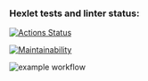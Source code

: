 ### Hexlet tests and linter status:
[![Actions Status](https://github.com/mbgoodguy/python-project-lvl1/workflows/hexlet-check/badge.svg)](https://github.com/mbgoodguy/python-project-lvl1/actions)

[![Maintainability](https://api.codeclimate.com/v1/badges/a99a88d28ad37a79dbf6/maintainability)](https://codeclimate.com/github/codeclimate/codeclimate/maintainability)

![example workflow](https://github.com/mbgoodguy/python-project-lvl1/actions/workflows/flake8.yml/badge.svg)


